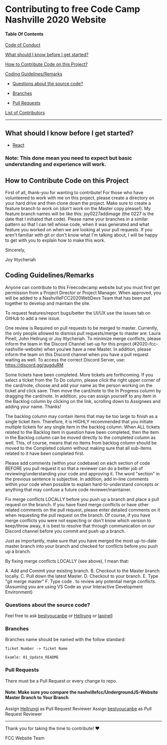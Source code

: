 # Contributing to free Code Camp Nashville 2020 Website

#### Table Of Contents

[Code of Conduct](CODE_OF_CONDUCT.md)

[What should I know before I get started?](#what-should-i-know-before-i-get-started?)

[How to Contribute Code on this Project?](#how-to-contribute-code-on-this-project?)

[Coding Guidelines/Remarks](#coding-guidelines/remarks)

* [Questions about the source code?](#questions-about-the-source-code?) 

* [Branches](#branches)

* [Pull Requests](#pull-requests)

[List of Contributors](README.md)

---

## What should I know before I get started?

- [React](https://reactjs.org/)

### Note: This done mean you need to expect but basic understanding and experience will work.

## How to Contribute Code on this Project

First of all, thank-you for wanting to contribute! For those who have volunteered to work with me on this project, please create a directory on your hard drive and then clone down the project. Make sure to create a feature branch to work on (don't work on the Master copy please!). My feature branch names will be like this: joy0227addimage (the 0227 is the date that I initiated that code). Please name your branches in a similar pattern so that I can tell whose code, when it was generated and what feature you worked on when we are looking at your pull requests. If you aren't familiar with git or don't know what I'm talking about, I will be happy to get with you to explain how to make this work.

Sincerely,

Joy Ittycheriah

## Coding Guidelines/Remarks

Anyone can contribute to this Freecodecamp website but you must first get permission from a Project Director or Project Manager. When approved, you will be added to a NashvilleFCC2020WebDevs Team that has been put together to develop and maintain the site.

To request features/report bugs/better the UI/UX use the issues tab on GitHub to add a new issue.

One review is Required on pull requests to be merged to master. Currently, the only people allowed to dismiss pull requests/merge to master are: Laura Pinell, John Hellrung or Joy Ittycheriah. To minimize merge conflicts, please inform the team in the Discord Channel set-up for this project (#2020-fcc-nashville-website) when you/we have a new Master. In addition, please inform the team on this Discord channel when you have a pull request waiting as well. To access the correct Discord Server, use: https://discord.gg/gugduRM

Some tickets have been completed. More tickets are forthcoming. If you select a ticket from the To Do column, please click the right upper corner of the card/note, choose and add your name as the person working on the ticket and click save. Then move the card/note to the In Progress column by dragging the card/note. In addition, you can assign yourself to any item in the Backlog column by clicking on the link, scrolling down to Assignees and adding your name. Thanks!

The backlog column may contain items that may be too large to finish as a single ticket item. Therefore, it is HIGHLY recommended that you initiate multiple tickets for any single item in the backlog column. When ALL tickets related to the Backlog item in question have been completed, then the item in the Backlog column can be moved directly to the completed column as well. This, of course, means that no items from backlog column should be moved to the Completed column without making sure that all sub-items related to it have been completed first.

Please add comments (within your codebase) on each section of code BEFORE you pull request it so that a reviewer can do a better job of reviewing/understanding your code and approving it. The word "section" in the previous sentence is subjective. In addition, add in-line comments within your code when possible to explain hard-to-understand concepts or anything that may confuse a future code reviewer/maintainer.

Fix merge conflicts LOCALLY before you push up a branch and place a pull request on the branch. If you have fixed merge conflicts or have other related comments on the pull request, please enter detailed comments on it when requesting the pull request on the branch. Of course, if you have merge conflicts you were not expecting or don't know which version to keep/throw away, it is best to resolve that through communication on our Discord channel before you commit and push up a branch.

Just as importantly, make sure that you have merged the most up-to-date master branch into your branch and checked for conflicts before you push up a branch.

By fixing merge conflicts LOCALLY (see above), I mean that:

A. Add and Commit your existing branch. B. Checkout to the Master branch locally. C. Pull down the latest Master. D. Checkout to your branch. E. Type "git merge master" F. Type code . to review any potential merge conflicts. (Assuming you are using VS Code as your Interactive Development Environment)

### Questions about the source code?

Feel free to ask [bestyoucanbe](https://github.com/bestyoucanbe) or [Hellrung](https://github.com/Hellrungj) or [lapinell](https://github.com/lapinell)

### Branches

Branches name should be named with the follow standard:
```
Ticket Number -> Ticket Name

Examle: 01_Update_README
```

### Pull Requests

There must be a Pull Request or every change to repo.

#### Note: Make sure you compare the nashvillefcc/UndergroundJS-Website Master Branch to Your Branch

Assign [Hellrungj](https://github.com/Hellrungj) as Pull Request Reviewer
Assign [bestyoucanbe](https://github.com/bestyoucanbe) as Pull Request Reviewer

---

Thank you for taking the time to contribute! :heart:

FCC Website Team
